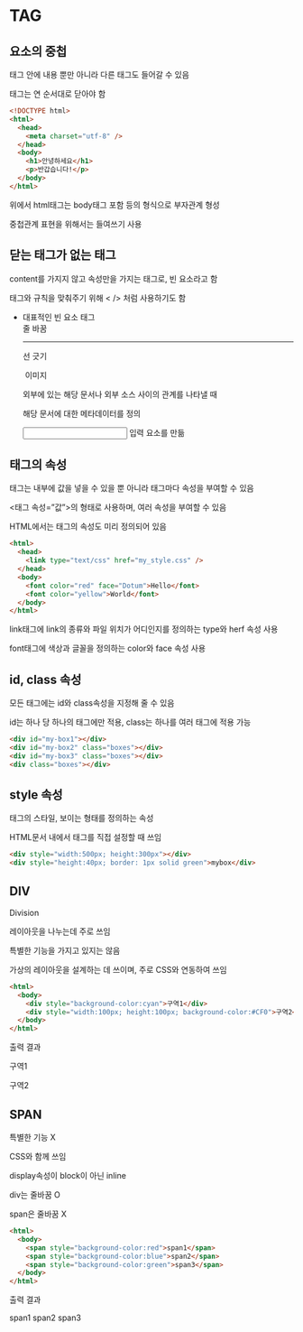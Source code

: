 # TAG

## 요소의 중첩

태그 안에 내용 뿐만 아니라 다른 태그도 들어갈 수 있음

태그는 연 순서대로 닫아야 함

```html
<!DOCTYPE html>
<html>
  <head>
    <meta charset="utf-8" />
  </head>
  <body>
    <h1>안녕하세요</h1>
    <p>반갑습니다!</p>
  </body>
</html>
```

위에서 html태그는 body태그 포함 등의 형식으로 부자관계 형성

중첩관계 표현을 위해서는 들여쓰기 사용

## 닫는 태그가 없는 태그

content를 가지지 않고 속성만을 가지는 태그로, 빈 요소라고 함

태그와 규칙을 맞춰주기 위해 < /> 처럼 사용하기도 함

- 대표적인 빈 요소 태그
  <br> 줄 바꿈
    <hr> 선 긋기
    
    <img> 이미지
    
    <link> 외부에 있는 해당 문서나 외부 소스 사이의 관계를 나타낼 때
    
    <meta> 해당 문서에 대한 메타데이터를 정의
    
    <input> 입력 요소를 만듦


## 태그의 속성

태그는 내부에 값을 넣을 수 있을 뿐 아니라 태그마다 속성을 부여할 수 있음

<태그 속성=”값”>의 형태로 사용하며, 여러 속성을 부여할 수 있음

HTML에서는 태그의 속성도 미리 정의되어 있음

```html
<html>
  <head>
    <link type="text/css" href="my_style.css" />
  </head>
  <body>
    <font color="red" face="Dotum">Hello</font>
    <font color="yellow">World</font>
  </body>
</html>
```

link태그에 link의 종류와 파일 위치가 어디인지를 정의하는 type와 herf 속성 사용

font태그에 색상과 글꼴을 정의하는 color와 face 속성 사용

## id, class 속성

모든 태그에는 id와 class속성을 지정해 줄 수 있음

id는 하나 당 하나의 태그에만 적용, class는 하나를 여러 태그에 적용 가능

```html
<div id="my-box1"></div>
<div id="my-box2" class="boxes"></div>
<div id="my-box3" class="boxes"></div>
<div class="boxes"></div>
```

## style 속성

태그의 스타일, 보이는 형태를 정의하는 속성

HTML문서 내에서 태그를 직접 설정할 때 쓰임

```html
<div style="width:500px; height:300px"></div>
<div style="height:40px; border: 1px solid green">mybox</div>
```

## DIV

Division

레이아웃을 나누는데 주로 쓰임

특별한 기능을 가지고 있지는 않음

가상의 레이아웃을 설계하는 데 쓰이며, 주로 CSS와 연동하여 쓰임

```html
<html>
  <body>
    <div style="background-color:cyan">구역1</div>
    <div style="width:100px; height:100px; background-color:#CF0">구역2</div>
  </body>
</html>
```

출력 결과

구역1

구역2

## SPAN

특별한 기능 X

CSS와 함께 쓰임

display속성이 block이 아닌 inline

div는 줄바꿈 O

span은 줄바꿈 X

```html
<html>
  <body>
    <span style="background-color:red">span1</span>
    <span style="background-color:blue">span2</span>
    <span style="background-color:green">span3</span>
  </body>
</html>
```

출력 결과

span1 span2 span3
